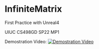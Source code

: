 # InfiniteMatrix
First Practice with Unreal4

UIUC CS498GD SP22 MP1

Demostration Video: 
[![Demostration Video](https://i.ytimg.com/vi/daALYKkSKM0/hqdefault.jpg?sqp=-oaymwEbCKgBEF5IVfKriqkDDggBFQAAiEIYAXABwAEG\u0026rs=AOn4CLAO_aDeOMDXtq0Y8DGUhDqkpuc3hA)](https://youtu.be/daALYKkSKM0D)
